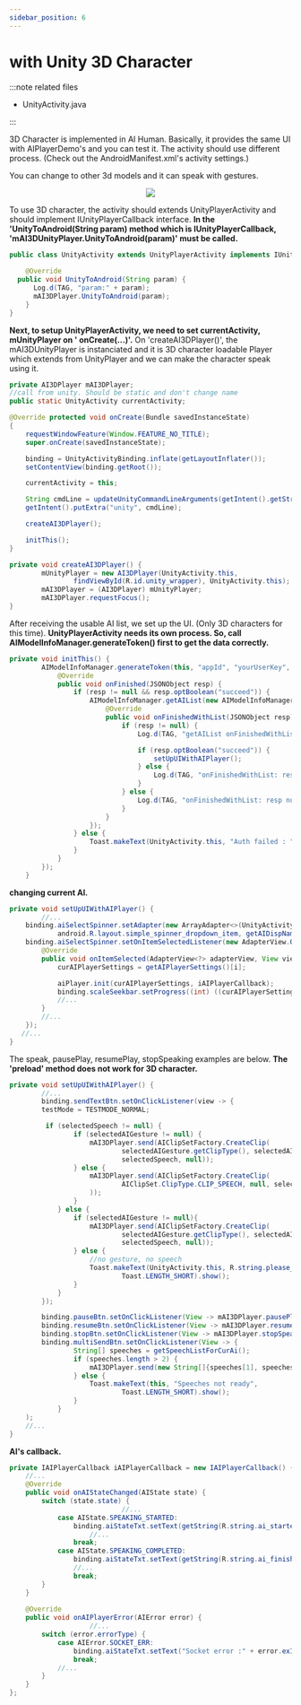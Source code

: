 ```yaml
---
sidebar_position: 6
---
```


# with Unity 3D Character

:::note related files

- UnityActivity.java

:::

3D Character is implemented in AI Human. Basically, it provides the same UI with AIPlayerDemo's and you can test it. The activity should use different process. (Check out the AndroidManifest.xml's activity settings.)

You can change to other 3d models and it can speak with gestures.

<p align="center">
<img src="/img/aihuman/android/Screenshot_20221107-120426_AIHumanSDKDemo.jpg" style={{zoom: "25%"}} />
</p>

To use 3D character, the activity should extends UnityPlayerActivity and should implement IUnityPlayerCallback interface. **In the 'UnityToAndroid(String param) method which is IUnityPlayerCallback, 'mAI3DUnityPlayer.UnityToAndroid(param)' must be called.**

```java
public class UnityActivity extends UnityPlayerActivity implements IUnityPlayerCallback {
  
	@Override
  public void UnityToAndroid(String param) {
      Log.d(TAG, "param:" + param);
      mAI3DPlayer.UnityToAndroid(param);
    }
}
```



**Next, to setup UnityPlayerActivity, we need to set currentActivity, mUnityPlayer on ' onCreate(...)'.** On 'createAI3DPlayer()', the  mAI3DUnityPlayer is instanciated and it is 3D character loadable Player which extends from UnityPlayer and we can make the character speak using it.

```java
private AI3DPlayer mAI3DPlayer;
//call from unity. Should be static and don't change name
public static UnityActivity currentActivity;

@Override protected void onCreate(Bundle savedInstanceState)
{
    requestWindowFeature(Window.FEATURE_NO_TITLE);
    super.onCreate(savedInstanceState);

    binding = UnityActivityBinding.inflate(getLayoutInflater());
    setContentView(binding.getRoot());

    currentActivity = this;

    String cmdLine = updateUnityCommandLineArguments(getIntent().getStringExtra("unity"));
    getIntent().putExtra("unity", cmdLine);

    createAI3DPlayer();

    initThis();
}

private void createAI3DPlayer() {
        mUnityPlayer = new AI3DPlayer(UnityActivity.this,
                findViewById(R.id.unity_wrapper), UnityActivity.this);
        mAI3DPlayer = (AI3DPlayer) mUnityPlayer;
        mAI3DPlayer.requestFocus();
}
```



After receiving the usable AI list, we set up the UI. (Only 3D characters for this time).  **UnityPlayerActivity needs its own process. So, call AIModelInfoManager.generateToken() first to get the data correctly.** 

```java
private void initThis() {
        AIModelInfoManager.generateToken(this, "appId", "yourUserKey", new AIModelInfoManager.IAuthListener() {
            @Override
            public void onFinished(JSONObject resp) {
                if (resp != null && resp.optBoolean("succeed")) {
                    AIModelInfoManager.getAIList(new AIModelInfoManager.IAPIListener() {
                        @Override
                        public void onFinishedWithList(JSONObject resp) {
                            if (resp != null) {
                                Log.d(TAG, "getAIList onFinishedWithList: " + resp);

                                if (resp.optBoolean("succeed")) {
                                    setUpUIWithAIPlayer();
                                } else {
                                    Log.d(TAG, "onFinishedWithList: resp error" + resp);
                                }
                            } else {
                                Log.d(TAG, "onFinishedWithList: resp null");
                            }
                        }
                    });
                } else {
                    Toast.makeText(UnityActivity.this, "Auth failed : " + resp, Toast.LENGTH_SHORT).show();
                }
            }
        });
    }
```



**changing current AI.**

```java
private void setUpUIWithAIPlayer() {
		//...		
    binding.aiSelectSpinner.setAdapter(new ArrayAdapter<>(UnityActivity.this,
            android.R.layout.simple_spinner_dropdown_item, getAIDispNames()));
    binding.aiSelectSpinner.setOnItemSelectedListener(new AdapterView.OnItemSelectedListener() {
        @Override
        public void onItemSelected(AdapterView<?> adapterView, View view, int i, long l) {
            curAIPlayerSettings = getAIPlayerSettings()[i];

            aiPlayer.init(curAIPlayerSettings, iAIPlayerCallback);
            binding.scaleSeekbar.setProgress((int) ((curAIPlayerSettings.aiScale - 0.5) * 100));
            //...
        }
        //...
    });
   //...
}
```


The speak, pausePlay, resumePlay, stopSpeaking examples are below. **The 'preload' method does not work for 3D character.**

```java
private void setUpUIWithAIPlayer() {
		//...
		binding.sendTextBtn.setOnClickListener(view -> {
    	testMode = TESTMODE_NORMAL;

	     if (selectedSpeech != null) {
                if (selectedAIGesture != null) {
                    mAI3DPlayer.send(AIClipSetFactory.CreateClip(
                            selectedAIGesture.getClipType(), selectedAIGesture.getName(),
                            selectedSpeech, null));
                } else {
                    mAI3DPlayer.send(AIClipSetFactory.CreateClip(
                            AIClipSet.ClipType.CLIP_SPEECH, null, selectedSpeech, null
                    ));
                }
            } else {
                if (selectedAIGesture != null){
                    mAI3DPlayer.send(AIClipSetFactory.CreateClip(
                            selectedAIGesture.getClipType(), selectedAIGesture.getName(),
                            selectedSpeech, null));
                } else {
                    //no gesture, no speech
                    Toast.makeText(UnityActivity.this, R.string.please_select_a_speech,
                            Toast.LENGTH_SHORT).show();
                }
            }
		});

		binding.pauseBtn.setOnClickListener(View -> mAI3DPlayer.pausePlay());
        binding.resumeBtn.setOnClickListener(View -> mAI3DPlayer.resumePlay());
 		binding.stopBtn.setOnClickListener(View -> mAI3DPlayer.stopSpeaking());
		binding.multiSendBtn.setOnClickListener(View -> {
                String[] speeches = getSpeechListForCurAi();
                if (speeches.length > 2) {
                    mAI3DPlayer.send(new String[]{speeches[1], speeches[2]});
                } else {
                    Toast.makeText(this, "Speeches not ready",
                            Toast.LENGTH_SHORT).show();
                }
            }
    );
   	//...
}
```



**AI's callback.** 

```java
private IAIPlayerCallback iAIPlayerCallback = new IAIPlayerCallback() {
    //...
    @Override
    public void onAIStateChanged(AIState state) {
        switch (state.state) {
                            //...
            case AIState.SPEAKING_STARTED:
                binding.aiStateTxt.setText(getString(R.string.ai_started_speaking));
                    //...
                break;
            case AIState.SPEAKING_COMPLETED:
                binding.aiStateTxt.setText(getString(R.string.ai_finished_speaking));
                //...
                break;
        }
    }   
  
	@Override
    public void onAIPlayerError(AIError error) {
					//...
        switch (error.errorType) {
            case AIError.SOCKET_ERR:
                binding.aiStateTxt.setText("Socket error :" + error.exInfo);
                break;
            //...
        }
    }
};
```
